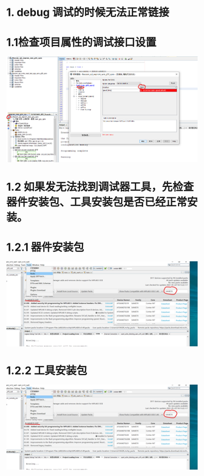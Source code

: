 
# 1. debug 调试的时候无法正常链接
# 1.1检查项目属性的调试接口设置
![image](https://github.com/yuchengstudio/Harmony/blob/master/MplabX%E8%B0%83%E8%AF%95/reference/harmony%203%20debug%20issue_001.png)

# 1.2 如果发无法找到调试器工具，先检查器件安装包、工具安装包是否已经正常安装。
# 1.2.1 器件安装包
![image](https://github.com/yuchengstudio/Harmony/blob/master/MplabX%E8%B0%83%E8%AF%95/reference/device_pack_update.png)

# 1.2.2 工具安装包
![image](https://github.com/yuchengstudio/Harmony/blob/master/MplabX%E8%B0%83%E8%AF%95/reference/device_pack_update.png)
